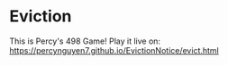 # Eviction
 This is Percy's 498 Game!   Play it live on: https://percynguyen7.github.io/EvictionNotice/evict.html
